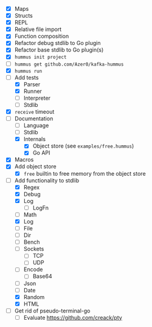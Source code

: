 - [x] Maps
- [x] Structs
- [x] REPL
- [x] Relative file import
- [x] Function composition
- [x] Refactor debug stdlib to Go plugin
- [x] Refactor base stdlib to Go plugin(s)
- [x] `hummus init project`
- [ ] `hummus get github.com/Azer0/kafka-hummus`
- [x] `hummus run`
- [ ] Add tests
  - [x] Parser
  - [x] Runner
  - [ ] Interpreter
  - [ ] Stdlib
- [x] `receive` timeout
- [ ] Documentation
  - [ ] Language
  - [ ] Stdlib
  - [x] Internals
    - [x] Object store (see `examples/free.hummus`)
    - [x] Go API
- [x] Macros
- [x] Add object store
  - [x] `free` builtin to free memory from the object store
- [ ] Add functionality to stdlib
  - [x] Regex
  - [x] Debug
  - [x] Log
    - [ ] LogFn
  - [ ] Math
  - [x] Log
  - [ ] File
  - [ ] Dir
  - [ ] Bench
  - [ ] Sockets
    - [ ] TCP
    - [ ] UDP
  - [ ] Encode
    - [ ] Base64
  - [ ] Json
  - [ ] Date
  - [x] Random
  - [x] HTML
- [ ] Get rid of pseudo-terminal-go
  - [ ] Evaluate https://github.com/creack/pty
